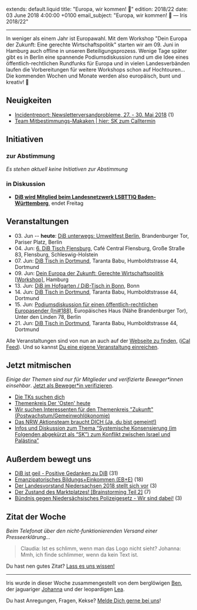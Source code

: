 extends: default.liquid
title: "Europa, wir kommen! 🚀"
edition: 2018/22
date: 03 June 2018 4:00:00 +0100
email_subject: "Europa, wir kommen! 🚀 — Iris 2018/22"

---
In weniger als einem Jahr ist Europawahl. Mit dem Workshop "Dein Europa der Zukunft: Eine gerechte Wirtschaftspolitik" starten wir am 09. Juni in Hamburg auch offline in unseren Beteiligungsprozess. Wenige Tage später gibt es in Berlin eine spannende Podiumsdiskussion rund um die Idee eines öffentlich-rechtlichen Rundfunks für Europa und in vielen Landesverbänden laufen die Vorbereitungen für weitere Workshops schon auf Hochtouren... Die kommenden Wochen und Monate werden also europäisch, bunt und kreativ! 🎉

## Neuigkeiten

 - [Incidentreport: Newsletterversandprobleme, 27. - 30. Mai 2018](https://marktplatz.bewegung.jetzt/t/incidentreport-newsletterversandprobleme-27-30-mai-2018/22462) (1)
 - [Team Mitbestimmungs-Makaken | hier: SK zum Calltermin](https://marktplatz.bewegung.jetzt/t/team-mitbestimmungs-makaken-hier-sk-zum-calltermin/22224)

## Initiativen

### zur Abstimmung
_Es stehen aktuell keine Initiativen zur Abstimmung_

### in Diskussion
 - **[DiB wird Mitglied beim Landesnetzwerk LSBTTIQ Baden-Württemberg](https://abstimmen.bewegung.jetzt/initiative/189-dib-wird-mitglied-beim-landesnetzwerk-lsbttiq-baden-wurttemberg)**, endet Freitag


## Veranstaltungen

 - 03.&nbsp;Jun -- **heute**: [DiB unterwegs: Umweltfest Berlin](https://bewegung.jetzt/veranstaltungen/dib-unterwegs-umweltfest-berlin/), Brandenburger Tor, Pariser Platz, Berlin
 - 04.&nbsp;Jun: [6. DiB Tisch Flensburg](https://bewegung.jetzt/veranstaltungen/6-dib-tisch-flensburg/), Café Central Flensburg, Große Straße 83, Flensburg, Schleswig-Holstein
 - 07.&nbsp;Jun: [DiB Tisch in Dortmund](https://bewegung.jetzt/veranstaltungen/dib-tisch-in-dortmund-5/), Taranta Babu, Humboldtstrasse 44, Dortmund
 - 09.&nbsp;Jun: [Dein Europa der Zukunft: Gerechte Wirtschaftspolitik [Workshop]](https://marktplatz.bewegung.jetzt/t/dein-europa-der-zukunft-gerechte-wirtschaftspolitik-workshop/21985), Hamburg
 - 13.&nbsp;Jun: [DiB im Hofgarten / DiB-Tisch in Bonn](https://bewegung.jetzt/veranstaltungen/dib-im-hofgarten-dib-tisch-in-bonn/), Bonn
 - 14.&nbsp;Jun: [DiB Tisch in Dortmund](https://bewegung.jetzt/veranstaltungen/dib-tisch-in-dortmund-6/), Taranta Babu, Humboldtstrasse 44, Dortmund
 - 15.&nbsp;Jun: [Podiumsdiskussion für einen öffentlich-rechtlichen Europasender (Ini#188)](https://bewegung.jetzt/veranstaltungen/podiumsdiskussion-fuer-einen-oeffentlich-rechtlichen-europasender-ini188/), Europäisches Haus (Nähe Brandenburger Tor), Unter den Linden 78, Berlin
 - 21.&nbsp;Jun: [DiB Tisch in Dortmund](https://bewegung.jetzt/veranstaltungen/dib-tisch-in-dortmund-7/), Taranta Babu, Humboldtstrasse 44, Dortmund


Alle Veranstaltungen sind von nun an auch auf der [Webseite zu finden](https://bewegung.jetzt/veranstaltungen/), ([iCal Feed](https://bewegung.jetzt/?ical=1)). Und so kannst [Du eine eigene Veranstaltung einreichen](https://marktplatz.bewegung.jetzt/t/eine-veranstaltung-auf-der-webseite-einreichen/21379).

## Jetzt mitmischen

_Einige der Themen sind nur für Mitglieder und verifizierte Beweger\*innen einsehbar_. [Jetzt als Beweger\*in verifizieren](https://bewegung.jetzt/bewegerin-werden/).

 - [Die TKs suchen dich](https://marktplatz.bewegung.jetzt/t/die-tks-suchen-dich/21504)
 - [Themenkreis Der 'Osten' heute](https://marktplatz.bewegung.jetzt/t/themenkreis-der-osten-heute/20162)
 - [Wir suchen Interessenten für den Themenkreis "Zukunft" (Postwachstum/Gemeinwohlökonomie)](https://marktplatz.bewegung.jetzt/t/wir-suchen-interessenten-fuer-den-themenkreis-zukunft-postwachstum-gemeinwohloekonomie/16439)
 - [Das NRW Aktionsteam braucht DICH (Ja, du bist gemeint!)](https://marktplatz.bewegung.jetzt/t/das-nrw-aktionsteam-braucht-dich-ja-du-bist-gemeint/22329)
 - [Infos und Diskussion zum Thema “Systemische Konsensierung (im Folgenden abgekürzt als “SK”) zum Konflikt zwischen Israel und Palästina”](https://marktplatz.bewegung.jetzt/t/infos-und-diskussion-zum-thema-systemische-konsensierung-im-folgenden-abgekuerzt-als-sk-zum-konflikt-zwischen-israel-und-palaestina/20677)


## Außerdem bewegt uns

 - [DiB ist geil - Positive Gedanken zu DiB](https://marktplatz.bewegung.jetzt/t/dib-ist-geil-positive-gedanken-zu-dib/22340) (31)
 - [Emanzipatorisches Bildungs+Einkommen (EB+E)](https://marktplatz.bewegung.jetzt/t/emanzipatorisches-bildungs-einkommen-eb-e/22381) (18)
 - [Der Landesvorstand Niedersachsen 2018 stellt sich vor](https://marktplatz.bewegung.jetzt/t/der-landesvorstand-niedersachsen-2018-stellt-sich-vor/22443) (3)
 - [Der Zustand des Marktplatzes! [Brainstorming Teil 2]](https://marktplatz.bewegung.jetzt/t/der-zustand-des-marktplatzes-brainstorming-teil-2/22294) (7)
 - [Bündnis gegen Niedersächsisches Polizeigesetz - Wir sind dabei!](https://marktplatz.bewegung.jetzt/t/buendnis-gegen-niedersaechsisches-polizeigesetz-wir-sind-dabei/22343) (3)


## Zitat der Woche

_Beim Telefonat über den nicht-funktionierenden Versand einer Presseerklärung…_
> Claudia: Ist es schlimm, wenn man das Logo nicht sieht?
> Johanna: Mmh, ich finde schlimmer, wenn da kein Text ist.

Du hast nen gutes Zitat? [Lass es uns wissen!](https://marktplatz.bewegung.jetzt/t/lustige-dib-zitate/10175)


---

Iris wurde in dieser Woche zusammengestellt von dem berglöwigen [Ben](https://marktplatz.bewegung.jetzt/u/Ben/), der jaguariger [Johanna](https://marktplatz.bewegung.jetzt/u/Johanna/) und der leopardigen [Lea](https://marktplatz.bewegung.jetzt/u/Leia/).

Du hast Anregungen, Fragen, Kekse? [Melde Dich gerne bei uns](https://marktplatz.bewegung.jetzt/t/neu-iris-die-woechtliche-zusammenfasssung-zum-sonntagsbrunch/10990)!
